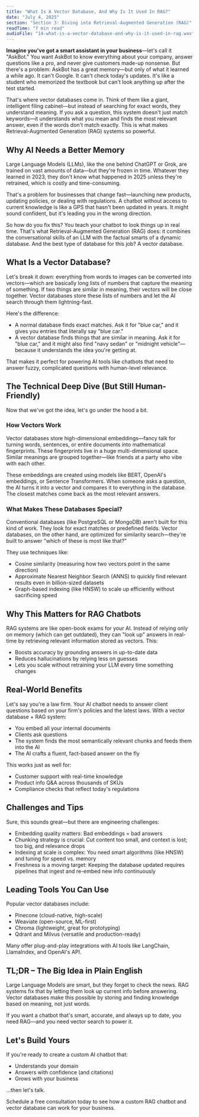 ```yaml
---
title: "What Is A Vector Database, And Why Is It Used In RAG?"
date: "July 4, 2025"
section: "Section 3: Diving into Retrieval-Augmented Generation (RAG)"
readTime: "7 min read"
audioFile: "14-what-is-a-vector-database-and-why-is-it-used-in-rag.wav"
---
```


**Imagine you've got a smart assistant in your business**—let's call it "AskBot." You want AskBot to know everything about your company, answer questions like a pro, and never give customers made-up nonsense. But there's a problem: AskBot has a great memory—but only of what it learned a while ago. It can't Google. It can't check today's updates. It's like a student who memorized the textbook but can't look anything up after the test started.

That's where vector databases come in. Think of them like a giant, intelligent filing cabinet—but instead of searching for exact words, they understand meaning. If you ask a question, this system doesn't just match keywords—it understands what you mean and finds the most relevant answer, even if the words don't match exactly. This is what makes Retrieval-Augmented Generation (RAG) systems so powerful.

## Why AI Needs a Better Memory

Large Language Models (LLMs), like the one behind ChatGPT or Grok, are trained on vast amounts of data—but they're frozen in time. Whatever they learned in 2023, they don't know what happened in 2025 unless they're retrained, which is costly and time-consuming.

That's a problem for businesses that change fast—launching new products, updating policies, or dealing with regulations. A chatbot without access to current knowledge is like a GPS that hasn't been updated in years. It might sound confident, but it's leading you in the wrong direction.

So how do you fix this? You teach your chatbot to look things up in real time. That's what Retrieval-Augmented Generation (RAG) does: it combines the conversational skills of an LLM with the factual smarts of a dynamic database. And the best type of database for this job? A vector database.

## What Is a Vector Database?

Let's break it down: everything from words to images can be converted into vectors—which are basically long lists of numbers that capture the meaning of something. If two things are similar in meaning, their vectors will be close together. Vector databases store these lists of numbers and let the AI search through them lightning-fast.

Here's the difference:

- A normal database finds exact matches. Ask it for "blue car," and it gives you entries that literally say "blue car."
- A vector database finds things that are similar in meaning. Ask it for "blue car," and it might also find "navy sedan" or "midnight vehicle"—because it understands the idea you're getting at.

That makes it perfect for powering AI tools like chatbots that need to answer fuzzy, complicated questions with human-level relevance.

## The Technical Deep Dive (But Still Human-Friendly)

Now that we've got the idea, let's go under the hood a bit.

### How Vectors Work

Vector databases store high-dimensional embeddings—fancy talk for turning words, sentences, or entire documents into mathematical fingerprints. These fingerprints live in a huge multi-dimensional space. Similar meanings are grouped together—like friends at a party who vibe with each other.

These embeddings are created using models like BERT, OpenAI's embeddings, or Sentence Transformers. When someone asks a question, the AI turns it into a vector and compares it to everything in the database. The closest matches come back as the most relevant answers.

### What Makes These Databases Special?

Conventional databases (like PostgreSQL or MongoDB) aren't built for this kind of work. They look for exact matches or predefined fields. Vector databases, on the other hand, are optimized for similarity search—they're built to answer "which of these is most like that?"

They use techniques like:

- Cosine similarity (measuring how two vectors point in the same direction)
- Approximate Nearest Neighbor Search (ANNS) to quickly find relevant results even in billion-sized datasets
- Graph-based indexing (like HNSW) to scale up efficiently without sacrificing speed

## Why This Matters for RAG Chatbots

RAG systems are like open-book exams for your AI. Instead of relying only on memory (which can get outdated), they can "look up" answers in real-time by retrieving relevant information stored as vectors. This:

- Boosts accuracy by grounding answers in up-to-date data
- Reduces hallucinations by relying less on guesses
- Lets you scale without retraining your LLM every time something changes

## Real-World Benefits

Let's say you're a law firm. Your AI chatbot needs to answer client questions based on your firm's policies and the latest laws. With a vector database + RAG system:

- You embed all your internal documents
- Clients ask questions
- The system finds the most semantically relevant chunks and feeds them into the AI
- The AI crafts a fluent, fact-based answer on the fly

This works just as well for:

- Customer support with real-time knowledge
- Product info Q&A across thousands of SKUs
- Compliance checks that reflect today's regulations

## Challenges and Tips

Sure, this sounds great—but there are engineering challenges:

- Embedding quality matters: Bad embeddings = bad answers
- Chunking strategy is crucial: Cut content too small, and context is lost; too big, and relevance drops
- Indexing at scale is complex: You need smart algorithms (like HNSW) and tuning for speed vs. memory
- Freshness is a moving target: Keeping the database updated requires pipelines that ingest and re-embed new info continuously

## Leading Tools You Can Use

Popular vector databases include:

- Pinecone (cloud-native, high-scale)
- Weaviate (open-source, ML-first)
- Chroma (lightweight, great for prototyping)
- Qdrant and Milvus (versatile and production-ready)

Many offer plug-and-play integrations with AI tools like LangChain, LlamaIndex, and OpenAI's API.

## TL;DR – The Big Idea in Plain English

Large Language Models are smart, but they forget to check the news. RAG systems fix that by letting them look up current info before answering. Vector databases make this possible by storing and finding knowledge based on meaning, not just words.

If you want a chatbot that's smart, accurate, and always up to date, you need RAG—and you need vector search to power it.

## Let's Build Yours

If you're ready to create a custom AI chatbot that:

- Understands your domain
- Answers with confidence (and citations)
- Grows with your business

…then let's talk.

Schedule a free consultation today to see how a custom RAG chatbot and vector database can work for your business.